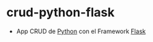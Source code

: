 # crud-python-flask
- App CRUD de [Python](https://docs.python.org/3/) con el Framework [Flask](https://flask.palletsprojects.com/en/2.1.x/)
